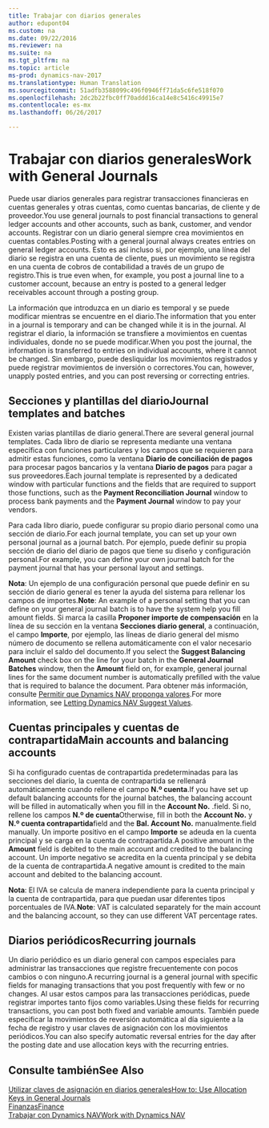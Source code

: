 ```yaml
---
title: Trabajar con diarios generales
author: edupont04
ms.custom: na
ms.date: 09/22/2016
ms.reviewer: na
ms.suite: na
ms.tgt_pltfrm: na
ms.topic: article
ms-prod: dynamics-nav-2017
ms.translationtype: Human Translation
ms.sourcegitcommit: 51adfb3588099c496f0946ff71da5c6fe518f070
ms.openlocfilehash: 2dc2b22fbc0ff70addd16ca14e8c5416c49915e7
ms.contentlocale: es-mx
ms.lasthandoff: 06/26/2017

---
```


# <a name="work-with-general-journals"></a><span data-ttu-id="3b142-102">Trabajar con diarios generales</span><span class="sxs-lookup"><span data-stu-id="3b142-102">Work with General Journals</span></span>
<span data-ttu-id="3b142-103">Puede usar diarios generales para registrar transacciones financieras en cuentas generales y otras cuentas, como cuentas bancarias, de cliente y de proveedor.</span><span class="sxs-lookup"><span data-stu-id="3b142-103">You use general journals to post financial transactions to general ledger accounts and other accounts, such as bank, customer, and vendor accounts.</span></span> <span data-ttu-id="3b142-104">Registrar con un diario general siempre crea movimientos en cuentas contables.</span><span class="sxs-lookup"><span data-stu-id="3b142-104">Posting with a general journal always creates entries on general ledger accounts.</span></span> <span data-ttu-id="3b142-105">Esto es así incluso si, por ejemplo, una línea del diario se registra en una cuenta de cliente, pues un movimiento se registra en una cuenta de cobros de contabilidad a través de un grupo de registro.</span><span class="sxs-lookup"><span data-stu-id="3b142-105">This is true even when, for example, you post a journal line to a customer account, because an entry is posted to a general ledger receivables account through a posting group.</span></span>

<span data-ttu-id="3b142-106">La información que introduzca en un diario es temporal y se puede modificar mientras se encuentre en el diario.</span><span class="sxs-lookup"><span data-stu-id="3b142-106">The information that you enter in a journal is temporary and can be changed while it is in the journal.</span></span> <span data-ttu-id="3b142-107">Al registrar el diario, la información se transfiere a movimientos en cuentas individuales, donde no se puede modificar.</span><span class="sxs-lookup"><span data-stu-id="3b142-107">When you post the journal, the information is transferred to entries on individual accounts, where it cannot be changed.</span></span> <span data-ttu-id="3b142-108">Sin embargo, puede desliquidar los movimientos registrados y puede registrar movimientos de inversión o correctores.</span><span class="sxs-lookup"><span data-stu-id="3b142-108">You can, however, unapply posted entries, and you can post reversing or correcting entries.</span></span>

## <a name="journal-templates-and-batches"></a><span data-ttu-id="3b142-109">Secciones y plantillas del diario</span><span class="sxs-lookup"><span data-stu-id="3b142-109">Journal templates and batches</span></span>
<span data-ttu-id="3b142-110">Existen varias plantillas de diario general.</span><span class="sxs-lookup"><span data-stu-id="3b142-110">There are several general journal templates.</span></span> <span data-ttu-id="3b142-111">Cada libro de diario se representa mediante una ventana específica con funciones particulares y los campos que se requieren para admitir estas funciones, como la ventana **Diario de conciliación de pagos** para procesar pagos bancarios y la ventana **Diario de pagos** para pagar a sus proveedores.</span><span class="sxs-lookup"><span data-stu-id="3b142-111">Each journal template is represented by a dedicated window with particular functions and the fields that are required to support those functions, such as the **Payment Reconciliation Journal** window to process bank payments and the **Payment Journal** window to pay your vendors.</span></span>

<span data-ttu-id="3b142-112">Para cada libro diario, puede configurar su propio diario personal como una sección de diario.</span><span class="sxs-lookup"><span data-stu-id="3b142-112">For each journal template, you can set up your own personal journal as a journal batch.</span></span> <span data-ttu-id="3b142-113">Por ejemplo, puede definir su propia sección de diario del diario de pagos que tiene su diseño y configuración personal.</span><span class="sxs-lookup"><span data-stu-id="3b142-113">For example, you can define your own journal batch for the payment journal that has your personal layout and settings.</span></span>

<span data-ttu-id="3b142-114">**Nota**: Un ejemplo de una configuración personal que puede definir en su sección de diario general es tener la ayuda del sistema para rellenar los campos de importes.</span><span class="sxs-lookup"><span data-stu-id="3b142-114">**Note**: An example of a personal setting that you can define on your general journal batch is to have the system help you fill amount fields.</span></span> <span data-ttu-id="3b142-115">Si marca la casilla **Proponer importe de compensación** en la línea de su sección en la ventana **Secciones diario general**, a continuación, el campo **Importe**, por ejemplo, las líneas de diario general del mismo número de documento se rellena automáticamente con el valor necesario para incluir el saldo del documento.</span><span class="sxs-lookup"><span data-stu-id="3b142-115">If you select the **Suggest Balancing Amount** check box on the line for your batch in the **General Journal Batches** window, then the **Amount** field on, for example, general journal lines for the same document number is automatically prefilled with the value that is required to balance the document.</span></span> <span data-ttu-id="3b142-116">Para obtener más información, consulte [Permitir que Dynamics NAV proponga valores](ui-let-system-suggest-values.md).</span><span class="sxs-lookup"><span data-stu-id="3b142-116">For more information, see [Letting Dynamics NAV Suggest Values](ui-let-system-suggest-values.md).</span></span>

## <a name="main-accounts-and-balancing-accounts"></a><span data-ttu-id="3b142-117">Cuentas principales y cuentas de contrapartida</span><span class="sxs-lookup"><span data-stu-id="3b142-117">Main accounts and balancing accounts</span></span>
<span data-ttu-id="3b142-118">Si ha configurado cuentas de contrapartida predeterminadas para las secciones del diario, la cuenta de contrapartida se rellenará automáticamente cuando rellene el campo **N.º cuenta**.</span><span class="sxs-lookup"><span data-stu-id="3b142-118">If you have set up default balancing accounts for the journal batches, the balancing account will be filled in automatically when you fill in the **Account No.**</span></span> <span data-ttu-id="3b142-119">.</span><span class="sxs-lookup"><span data-stu-id="3b142-119">field.</span></span> <span data-ttu-id="3b142-120">Si no, rellene los campos **N.º de cuenta**</span><span class="sxs-lookup"><span data-stu-id="3b142-120">Otherwise, fill in both the **Account No.**</span></span> <span data-ttu-id="3b142-121">y **N.º cuenta contrapartida**</span><span class="sxs-lookup"><span data-stu-id="3b142-121">field and the **Bal. Account No.**</span></span> <span data-ttu-id="3b142-122">manualmente.</span><span class="sxs-lookup"><span data-stu-id="3b142-122">field manually.</span></span> <span data-ttu-id="3b142-123">Un importe positivo en el campo **Importe** se adeuda en la cuenta principal y se carga en la cuenta de contrapartida.</span><span class="sxs-lookup"><span data-stu-id="3b142-123">A positive amount in the **Amount** field is debited to the main account and credited to the balancing account.</span></span> <span data-ttu-id="3b142-124">Un importe negativo se acredita en la cuenta principal y se debita de la cuenta de contrapartida.</span><span class="sxs-lookup"><span data-stu-id="3b142-124">A negative amount is credited to the main account and debited to the balancing account.</span></span>

<span data-ttu-id="3b142-125">**Nota**: El IVA se calcula de manera independiente para la cuenta principal y la cuenta de contrapartida, para que puedan usar diferentes tipos porcentuales de IVA.</span><span class="sxs-lookup"><span data-stu-id="3b142-125">**Note**: VAT is calculated separately for the main account and the balancing account, so they can use different VAT percentage rates.</span></span>

## <a name="recurring-journals"></a><span data-ttu-id="3b142-126">Diarios periódicos</span><span class="sxs-lookup"><span data-stu-id="3b142-126">Recurring journals</span></span>
<span data-ttu-id="3b142-127">Un diario periódico es un diario general con campos especiales para administrar las transacciones que registre frecuentemente con pocos cambios o con ninguno.</span><span class="sxs-lookup"><span data-stu-id="3b142-127">A recurring journal is a general journal with specific fields for managing transactions that you post frequently with few or no changes.</span></span> <span data-ttu-id="3b142-128">Al usar estos campos para las transacciones periódicas, puede registrar importes tanto fijos como variables.</span><span class="sxs-lookup"><span data-stu-id="3b142-128">Using these fields for recurring transactions, you can post both fixed and variable amounts.</span></span> <span data-ttu-id="3b142-129">También puede especificar la movimientos de reversión automática al día siguiente a la fecha de registro y usar claves de asignación con los movimientos periódicos.</span><span class="sxs-lookup"><span data-stu-id="3b142-129">You can also specify automatic reversal entries for the day after the posting date and use allocation keys with the recurring entries.</span></span>

## <a name="see-also"></a><span data-ttu-id="3b142-130">Consulte también</span><span class="sxs-lookup"><span data-stu-id="3b142-130">See Also</span></span>
[<span data-ttu-id="3b142-131">Utilizar claves de asignación en diarios generales</span><span class="sxs-lookup"><span data-stu-id="3b142-131">How to: Use Allocation Keys in General Journals</span></span>](ui-how-use-allocation-keys-general-journals.md)  
[<span data-ttu-id="3b142-132">Finanzas</span><span class="sxs-lookup"><span data-stu-id="3b142-132">Finance</span></span>](finance-setup.md)  
[<span data-ttu-id="3b142-133">Trabajar con Dynamics NAV</span><span class="sxs-lookup"><span data-stu-id="3b142-133">Work with Dynamics NAV</span></span>](ui-work-product.md)

